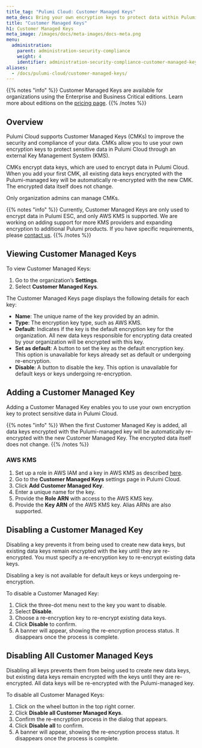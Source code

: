 ```yaml
---
title_tag: "Pulumi Cloud: Customer Managed Keys"
meta_desc: Bring your own encryption keys to protect data within Pulumi Cloud for enhanced security and compliance.
title: "Customer Managed Keys"
h1: Customer Managed Keys
meta_image: /images/docs/meta-images/docs-meta.png
menu:
  administration:
    parent: administration-security-compliance
    weight: 4
    identifier: administration-security-compliance-customer-managed-keys
aliases:
  - /docs/pulumi-cloud/customer-managed-keys/
---
```


{{% notes "info" %}}
Customer Managed Keys are available for organizations using the Enterprise and Business Critical editions.
Learn more about editions on the [pricing page](/pricing/).
{{% /notes %}}

## Overview

Pulumi Cloud supports Customer Managed Keys (CMKs) to improve the security and compliance of your data. CMKs allow you
to use your own encryption keys to protect sensitive data in Pulumi Cloud through an external
Key Management System (KMS).

CMKs encrypt data keys, which are used to encrypt data in Pulumi Cloud. When you add your first CMK, all
existing data keys encrypted with the Pulumi-managed key will be automatically re-encrypted with the new CMK. The
encrypted data itself does not change.

Only organization admins can manage CMKs.

{{% notes "info" %}}
Currently, Customer Managed Keys are only used to encrypt data in Pulumi ESC, and only AWS KMS is
supported.
We are working on adding support for more KMS providers and expanding encryption to additional Pulumi products. If you
have specific requirements, please [contact us](/contact/).
{{% /notes %}}

## Viewing Customer Managed Keys

To view Customer Managed Keys:

1. Go to the organization’s **Settings**.
2. Select **Customer Managed Keys**.

The Customer Managed Keys page displays the following details for each key:

- **Name**: The unique name of the key provided by an admin.
- **Type**: The encryption key type, such as AWS KMS.
- **Default**: Indicates if the key is the default encryption key for the organization. All new data keys responsible
  for encrypting data created by your organization will be encrypted with this key.
- **Set as default**: A button to set the key as the default encryption key. This option is unavailable for keys already
  set as default or undergoing re-encryption.
- **Disable**: A button to disable the key. This option is unavailable for default keys or keys undergoing
  re-encryption.

## Adding a Customer Managed Key

Adding a Customer Managed Key enables you to use your own encryption key to protect sensitive data in Pulumi Cloud.

{{% notes "info" %}}
When the first Customer Managed Key is added, all data keys encrypted with the Pulumi-managed key will be automatically
re-encrypted with the new Customer Managed Key. The encrypted data itself does not change.
{{% /notes %}}

### AWS KMS

1. Set up a role in AWS IAM and a key in AWS KMS as
   described [here](/docs/administration/security-compliance/customer-managed-keys/aws-kms/).
2. Go to the **Customer Managed Keys** settings page in Pulumi Cloud.
3. Click **Add Customer Managed Key**.
4. Enter a unique name for the key.
5. Provide the **Role ARN** with access to the AWS KMS key.
6. Provide the **Key ARN** of the AWS KMS key. Alias ARNs are also supported.

## Disabling a Customer Managed Key

Disabling a key prevents it from being used to create new data keys, but existing data keys remain encrypted with the
key until they are re-encrypted. You must specify a re-encryption key to re-encrypt existing data keys.

Disabling a key is not available for default keys or keys undergoing re-encryption.

To disable a Customer Managed Key:

1. Click the three-dot menu next to the key you want to disable.
2. Select **Disable**.
3. Choose a re-encryption key to re-encrypt existing data keys.
4. Click **Disable** to confirm.
5. A banner will appear, showing the re-encryption process status. It disappears once the process is complete.

## Disabling All Customer Managed Keys

Disabling all keys prevents them from being used to create new data keys, but existing data keys remain encrypted with
the keys until they are re-encrypted. All data keys will be re-encrypted with the Pulumi-managed key.

To disable all Customer Managed Keys:

1. Click on the wheel button in the top right corner.
2. Click **Disable all Customer Managed Keys**.
3. Confirm the re-encryption process in the dialog that appears.
4. Click **Disable all** to confirm.
5. A banner will appear, showing the re-encryption process status. It disappears once the process is complete.
